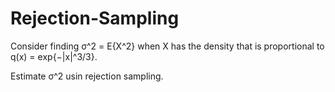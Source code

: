 # Rejection-Sampling
Consider finding σ^2 = E{X^2} when X has the density that is proportional to q(x) = exp{−|x|^3/3}.

Estimate  σ^2 usin rejection sampling.
